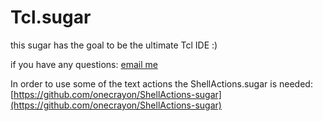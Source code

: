 # Tcl.sugar

this sugar has the goal to be the ultimate Tcl IDE :)

if you have any questions: [email me](brosensteiner@gmail.com)

In order to use some of the text actions the ShellActions.sugar is needed:
[https://github.com/onecrayon/ShellActions-sugar](https://github.com/onecrayon/ShellActions-sugar)